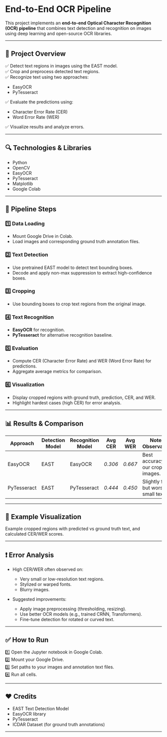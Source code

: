 # End-to-End OCR Pipeline

This project implements an **end-to-end Optical Character Recognition (OCR) pipeline** that combines text detection and recognition on images using deep learning and open-source OCR libraries.

---

## 📌 **Project Overview**

✅ Detect text regions in images using the EAST model.  
✅ Crop and preprocess detected text regions.  
✅ Recognize text using two approaches:
- EasyOCR
- PyTesseract

✅ Evaluate the predictions using:
- Character Error Rate (CER)
- Word Error Rate (WER)

✅ Visualize results and analyze errors.

---

## 🔍 **Technologies & Libraries**

- Python
- OpenCV
- EasyOCR
- PyTesseract
- Matplotlib
- Google Colab

---

## 🚀 **Pipeline Steps**

### 1️⃣ Data Loading
- Mount Google Drive in Colab.
- Load images and corresponding ground truth annotation files.

### 2️⃣ Text Detection
- Use pretrained EAST model to detect text bounding boxes.
- Decode and apply non-max suppression to extract high-confidence boxes.

### 3️⃣ Cropping
- Use bounding boxes to crop text regions from the original image.

### 4️⃣ Text Recognition
- **EasyOCR** for recognition.
- **PyTesseract** for alternative recognition baseline.

### 5️⃣ Evaluation
- Compute CER (Character Error Rate) and WER (Word Error Rate) for predictions.
- Aggregate average metrics for comparison.

### 6️⃣ Visualization
- Display cropped regions with ground truth, prediction, CER, and WER.
- Highlight hardest cases (high CER) for error analysis.

---

## 📊 **Results & Comparison**

| Approach     | Detection Model | Recognition Model | Avg CER | Avg WER | Notes / Observations                     |
|---------------|-----------------|-------------------|---------|---------|------------------------------------------|
| EasyOCR       | EAST            | EasyOCR           | *0.306* | *0.667* | Best accuracy on our cropped images.     |
| PyTesseract   | EAST            | PyTesseract       | *0.444* | *0.450* | Slightly faster but worse on small text. |

---

## 🧪 **Example Visualization**

Example cropped regions with predicted vs ground truth text, and calculated CER/WER scores.

---

## ❗️ **Error Analysis**

- High CER/WER often observed on:
  - Very small or low-resolution text regions.
  - Stylized or warped fonts.
  - Blurry images.

- Suggested improvements:
  - Apply image preprocessing (thresholding, resizing).
  - Use better OCR models (e.g., trained CRNN, Transformers).
  - Fine-tune detection for rotated or curved text.

---

## ✅ **How to Run**

1️⃣ Open the Jupyter notebook in Google Colab.  
2️⃣ Mount your Google Drive.  
3️⃣ Set paths to your images and annotation text files.  
4️⃣ Run all cells.  

---

## ❤️ **Credits**

- EAST Text Detection Model
- EasyOCR library
- PyTesseract
- ICDAR Dataset (for ground truth annotations)

---
